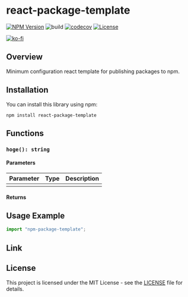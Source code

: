 # react-package-template

[![NPM Version](https://img.shields.io/npm/v/react-package-template?logo=npm)](https://www.npmjs.com/package/react-package-template)
![build](https://github.com/ryohidaka/react-package-template/workflows/Build/badge.svg)
[![codecov](https://codecov.io/gh/ryohidaka/react-package-template/graph/badge.svg?token=RHP9TB2F51)](https://codecov.io/gh/ryohidaka/react-package-template)
[![License](https://img.shields.io/badge/license-MIT-blue.svg)](https://opensource.org/licenses/MIT)

[![ko-fi](https://ko-fi.com/img/githubbutton_sm.svg)](https://ko-fi.com/B0B6TVH92)

## Overview

Minimum configuration react template for publishing packages to npm.

## Installation

You can install this library using npm:

```shell
npm install react-package-template
```

## Functions

### `hoge(): string`

#### Parameters

| Parameter | Type | Description |
| --------- | ---- | ----------- |
|           |      |             |

#### Returns

## Usage Example

```ts
import "npm-package-template";
```

## Link

## License

This project is licensed under the MIT License - see the [LICENSE](LICENSE) file for details.
